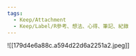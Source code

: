 ```yaml
---
tags:
  - Keep/Attachment
  - Keep/Label/R參考、想法、心得、筆記、紀錄
---
```



![[179d4e6a88c.a594d22d6a2251a2.jpeg]]